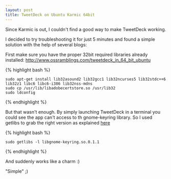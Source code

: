 ```yaml
---
layout: post
title: TweetDeck on Ubuntu Karmic 64bit
---
```


Since Karmic is out, I couldn't find a good way to make TweetDeck working.

I decided to try troubleshooting it for just 5 minutes and found a simple solution with the help of several blogs:

First make sure you have the proper 32bit required libraries already installed: <http://www.ossramblings.com/tweetdeck_in_64_bit_ubuntu>

{% highlight bash %}

    sudo apt-get install lib32asound2 lib32gcc1 lib32ncurses5 lib32stdc++6 lib32z1 libc6 libc6-i386 lib32nss-mdns
    sudo cp /usr/lib/libadobecertstore.so /usr/lib32
    sudo ldconfig

{% endhighlight %}

But that wasn't enough. By simply launching TweetDeck in a terminal you could see the app can't access to th gnome-keyring library. So I used getlibs to grab the right version as explained [here](http://ubuntuforums.org/archive/index.php/t-956824.html)

{% highlight bash %}

    sudo getlibs -l libgnome-keyring.so.0.1.1

{% endhighlight %}

And suddenly works like a charm :)

"Simple" ;)
